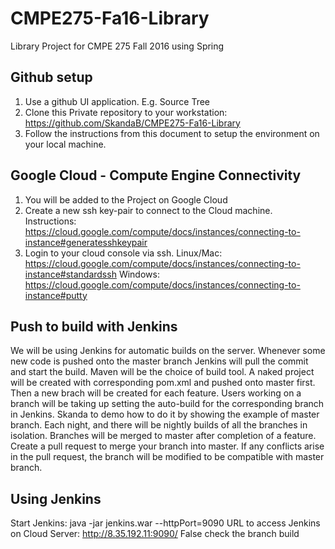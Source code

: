 # CMPE275-Fa16-Library
Library Project for CMPE 275 Fall 2016 using Spring


## Github setup
1. Use a github UI application. E.g. Source Tree
2. Clone this Private repository to your workstation: https://github.com/SkandaB/CMPE275-Fa16-Library
3. Follow the instructions from this document to setup the environment on your local machine.

## Google Cloud - Compute Engine Connectivity
1. You will be added to the Project on Google Cloud
2. Create a new ssh key-pair to connect to the Cloud machine. Instructions: https://cloud.google.com/compute/docs/instances/connecting-to-instance#generatesshkeypair
3. Login to your cloud console via ssh. Linux/Mac: https://cloud.google.com/compute/docs/instances/connecting-to-instance#standardssh 
Windows: https://cloud.google.com/compute/docs/instances/connecting-to-instance#putty

## Push to build with Jenkins
We will be using Jenkins for automatic builds on the server. Whenever some new code is pushed onto the master branch Jenkins will pull the commit and start the build.
Maven will be the choice of build tool.
A naked project will be created with corresponding pom.xml and pushed onto master first. Then a new brach will be created for each feature.
Users working on a branch will be taking up setting the auto-build for the corresponding branch in Jenkins. Skanda to demo how to do it by showing the example of master branch.
Each night, and there will be nightly builds of all the branches in isolation.
Branches will be merged to master after completion of a feature.
Create a pull request to merge your branch into master. If any conflicts arise in the pull request, the branch will be modified to be compatible with master branch.

## Using Jenkins
Start Jenkins: java -jar jenkins.war --httpPort=9090
URL to access Jenkins on Cloud Server: http://8.35.192.11:9090/ 
False check the branch build

